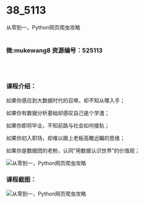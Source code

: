 # 38_5113
从零到一，Python网页爬虫攻略
<br/></br>
<h3>微:mukewang8 资源编号：525113</h3>
<br/></br>
<h3>课程介绍：</h3>
<p>如果你感应到大数据时代的召唤，却不知从哪入手；</p>
<p>如果你有数据分析基础却感叹自己是个学渣；</p>
<p>如果你即将毕业，不知前路与社会如何接轨；</p>
<p>如果你初入职场，却难以跟上老板高瞻远瞩的思维；</p>
<p>如果你是数据团的老粉，认同“用数据认识世界”的价值观；</p>
<p><img src="https://www.ko996.com/wp-content/uploads/img/2019/06/1-21-300x156.png" alt="从零到一，Python网页爬虫攻略"></p>
<h3>课程截图：</h3>
<p><img src="https://www.ko996.com/wp-content/uploads/img/2019/06/2-16.png" alt="从零到一，Python网页爬虫攻略"></p>
